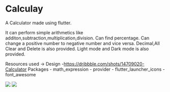 # Calculay

A Calculator made using flutter.

It can perform simple arithmetics like additon,subtraction,multiplication,division. 
Can find percentage.
Can change a positive number to negative number and vice versa.
Decimal,All Clear and Delete is also provided.
Light mode and Dark mode is also provided.

Resources used ->  Design -https://dribbble.com/shots/14709020-Calculator
                   Packages - math_expression
                            - provider
                            - flutter_launcher_icons
                            - font_awesome

![](https://github.com/PiyushYadv/calculay/tree/main/assets/LightDark.gif)
![](https://github.com/PiyushYadv/calculay/tree/main/assets/Calculation.gif)
